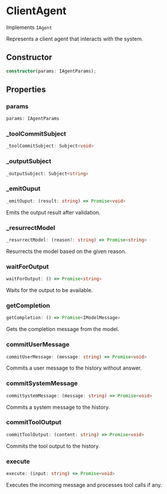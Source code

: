 # ClientAgent

Implements `IAgent`

Represents a client agent that interacts with the system.

## Constructor

```ts
constructor(params: IAgentParams);
```

## Properties

### params

```ts
params: IAgentParams
```

### _toolCommitSubject

```ts
_toolCommitSubject: Subject<void>
```

### _outputSubject

```ts
_outputSubject: Subject<string>
```

### _emitOuput

```ts
_emitOuput: (result: string) => Promise<void>
```

Emits the output result after validation.

### _resurrectModel

```ts
_resurrectModel: (reason?: string) => Promise<string>
```

Resurrects the model based on the given reason.

### waitForOutput

```ts
waitForOutput: () => Promise<string>
```

Waits for the output to be available.

### getCompletion

```ts
getCompletion: () => Promise<IModelMessage>
```

Gets the completion message from the model.

### commitUserMessage

```ts
commitUserMessage: (message: string) => Promise<void>
```

Commits a user message to the history without answer.

### commitSystemMessage

```ts
commitSystemMessage: (message: string) => Promise<void>
```

Commits a system message to the history.

### commitToolOutput

```ts
commitToolOutput: (content: string) => Promise<void>
```

Commits the tool output to the history.

### execute

```ts
execute: (input: string) => Promise<void>
```

Executes the incoming message and processes tool calls if any.
